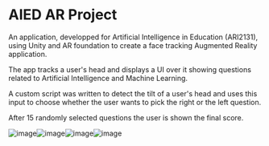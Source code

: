# AIED AR Project

An application, developped for Artificial Intelligence in Education (ARI2131), using Unity and AR foundation to create a face tracking Augmented Reality application.

The app tracks a user's head and displays a UI over it showing questions related to Artificial Intelligence and Machine Learning.

A custom script was written to detect the tilt of a user's head and uses this input to choose whether the user wants to pick the right or the left question.

After 15 randomly selected questions the user is shown the final score.

![image](https://github.com/jeremyfenech/AIED_AR_Project/assets/102818695/ccc3ca20-8648-49dd-b183-601d3392bc65)![image](https://github.com/jeremyfenech/AIED_AR_Project/assets/102818695/5c169b30-e920-42f4-814f-dcb3f071c63c)![image](https://github.com/jeremyfenech/AIED_AR_Project/assets/102818695/ca2a0038-a84d-4e0c-80a8-663f75c92a17)![image](https://github.com/jeremyfenech/AIED_AR_Project/assets/102818695/c4530670-bf6d-43a6-a426-3f726f980836)



